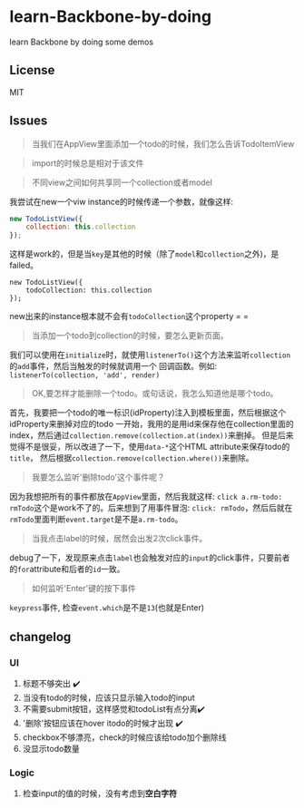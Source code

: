 # learn-Backbone-by-doing
learn Backbone by doing some demos

## License
MIT

## Issues

> 当我们在AppView里面添加一个todo的时候，我们怎么告诉TodoItemView

> import的时候总是相对于该文件

> 不同view之间如何共享同一个collection或者model

我尝试在new一个viw instance的时候传递一个参数，就像这样:

```javascript
new TodoListView({
	collection: this.collection
});
```
这样是work的，但是当`key`是其他的时候（除了`model`和`collection`之外)，是failed。
```javascrip
new TodoListView({
	todoCollection: this.collection
});
```

new出来的instance根本就不会有`todoCollection`这个property = =

> 当添加一个todo到collection的时候，要怎么更新页面。

我们可以使用在`initialize`时，就使用`listenerTo()`这个方法来监听`collection`的`add`事件，然后当触发的时候就调用一个
回调函数。例如: `listenerTo(collection, 'add', render)`

> OK,要怎样才能删除一个todo。或句话说，我怎么知道他是哪个todo。

首先，我要把一个todo的唯一标识(idProperty)注入到模板里面，然后根据这个idProperty来删掉对应的todo
一开始，我用的是用id来保存他在collection里面的index，然后通过`collection.remove(collection.at(index))`来删掉。
但是后来觉得不是很妥，所以改进了一下，使用`data-*`这个HTML attribute来保存todo的`title`，
然后根据`collection.remove(collection.where())`来删除。

> 我要怎么监听'删除todo'这个事件呢？

因为我想把所有的事件都放在`AppView`里面，然后我就这样: `click a.rm-todo: rmTodo`这个是work不了的。后来想到了用事件冒泡:
`click: rmTodo`，然后后就在`rmTodo`里面判断`event.target`是不是`a.rm-todo`。

> 当我点击label的时候，居然会出发2次click事件。

debug了一下，发现原来点击`label`也会触发对应的`input`的click事件，只要前者的`for`attribute和后者的`id`一致。

> 如何监听'Enter'键的按下事件

`keypress`事件, 检查`event.which`是不是`13`(也就是Enter)


## changelog
### UI
1. 标题不够突出 :heavy_check_mark:
2. 当没有todo的时候，应该只显示输入todo的input
3. 不需要submit按钮，这样感觉和todoList有点分离:heavy_check_mark:
4. '删除'按钮应该在hover itodo的时候才出现 :heavy_check_mark:
5. checkbox不够漂亮，check的时候应该给todo加个删除线
6. 没显示todo数量

### Logic 
1. 检查input的值的时候，没有考虑到**空白字符**